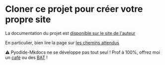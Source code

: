 # Cloner ce projet pour créer votre propre site

La documentation du projet est [disponible sur le site de
l'auteur](https://bouillotvincent.gitlab.io/pyodide-mkdocs)


En particulier, bien lire la page sur [les chemins
attendus](https://bouillotvincent.gitlab.io/pyodide-mkdocs/install_ide/#prise-en-main)

⚠️ Pyodide-Mkdocs ne se développe pas tout seul ! Prof à 100%, offrez moi un <a href="https://www.buymeacoffee.com/profbouillot" target="_blank">café</a> ou des <a href="https://github.com/bouillotvincent/bouillotvincent.gitlab.io" target="_blank">BAT</a> !
